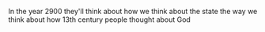 In the year 2900 they'll think about how we think about the state the way we think about how 13th century people thought about God

